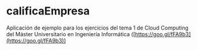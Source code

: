 # calificaEmpresa
Aplicación de ejemplo para los ejercicios del tema 1 de Cloud Computing del Máster Universitario en Ingeniería Informática ([https://goo.gl/fFA9b3](https://goo.gl/fFA9b3))
